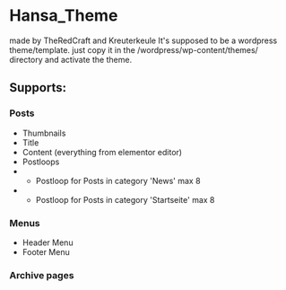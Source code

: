# Hansa_Theme
made by TheRedCraft and Kreuterkeule
It's supposed to be a wordpress theme/template.
just copy it in the /wordpress/wp-content/themes/ directory and activate the theme.

## Supports:
### Posts
- Thumbnails
- Title
- Content (everything from elementor editor)
- Postloops
- - Postloop for Posts in category 'News' max 8
- - Postloop for Posts in category 'Startseite' max 8

### Menus
- Header Menu
- Footer Menu

### Archive pages


